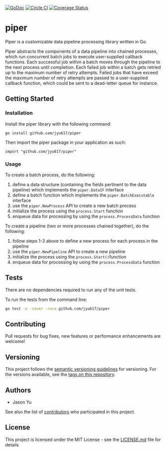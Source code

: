 [![GoDoc](https://godoc.org/github.com/jyu617/piper?status.svg)](https://godoc.org/github.com/jyu617/piper)
[![Circle CI](https://circleci.com/gh/jyu617/piper/tree/master.svg?style=svg&circle-token=db7ecbf336144a81e1c77ae8d9c91d820e9234c5)](https://circleci.com/gh/jyu617/piper/tree/master)
[![Coverage Status](https://coveralls.io/repos/github/jyu617/piper/badge.svg?branch=master)](https://coveralls.io/github/jyu617/piper?branch=master)

# piper

Piper is a customizable data pipeline processing library written in Go.

Piper abstracts the components of a data pipeline into chained processes, which run concurrent batch jobs to execute user-supplied callback functions.  Each successful job within a batch moves through the pipeline to the next process until completion.  Each failed job within a batch gets retried up to the maximum number of retry attempts.  Failed jobs that have exceed the maximum number of retry attempts are passed to a user-supplied callback function, which could be sent to a dead-letter queue for instance.

## Getting Started 

### Installation

Install the piper library with the following command:

```
go install github.com/jyu617/piper
```

Then import the piper package in your application as such:

```
import "github.com/jyu617/piper"
```

### Usage

To create a batch process, do the following:
 1) define a data structure (containing the fields pertinent to the data pipeline) which implements the `piper.DataIF` interface 
 2) define a batch function which implements the `piper.BatchExecutable` interface
 3) use the `piper.NewProcess` API to create a new batch process
 4) initialize the process using the `process.Start` function
 5) enqueue data for processing by using the `process.ProcessData` function

To create a pipeline (two or more processes chained together), do the following:
 1) follow steps 1-3 above to define a new process for each process in the pipeline
 2) use the `piper.NewPipeline` API to create a new pipeline
 3) initialize the process using the `process.Start()`function
 4) enqueue data for processing by using the `process.ProcessData` function

## Tests

There are no dependencies required to run any of the unit tests.  

To run the tests from the command line:

```sh
go test -v -cover -race github.com/jyu617/piper
```

## Contributing

Pull requests for bug fixes, new features or performance enhancements are welcome!

## Versioning

This project follows the [semantic versioning guidelines](http://semver.org/) for versioning.  For the versions available, see the [tags on this repository](https://github.com/jyu617/tags). 

## Authors

* Jason Yu

See also the list of [contributors](https://github.com/jyu617/contributors) who participated in this project.

## License

This project is licensed under the MIT License - see the [LICENSE.md](LICENSE.md) file for details
